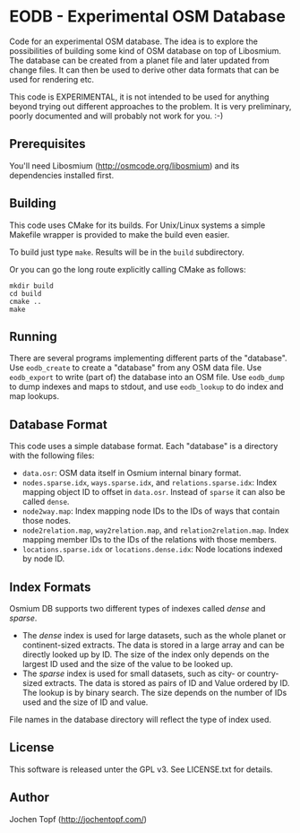 # EODB - Experimental OSM Database

Code for an experimental OSM database. The idea is to explore the possibilities
of building some kind of OSM database on top of Libosmium. The database can
be created from a planet file and later updated from change files. It can then
be used to derive other data formats that can be used for rendering etc.

This code is EXPERIMENTAL, it is not intended to be used for anything beyond
trying out different approaches to the problem. It is very preliminary, poorly
documented and will probably not work for you. :-)


## Prerequisites

You'll need Libosmium (http://osmcode.org/libosmium) and its dependencies
installed first.


## Building

This code uses CMake for its builds. For Unix/Linux systems a simple
Makefile wrapper is provided to make the build even easier.

To build just type `make`. Results will be in the `build` subdirectory.

Or you can go the long route explicitly calling CMake as follows:

    mkdir build
    cd build
    cmake ..
    make


## Running

There are several programs implementing different parts of the "database". Use
`eodb_create` to create a "database" from any OSM data file. Use `eodb_export`
to write (part of) the database into an OSM file. Use `eodb_dump` to dump
indexes and maps to stdout, and use `eodb_lookup` to do index and map lookups.


## Database Format

This code uses a simple database format. Each "database" is a directory with
the following files:

* `data.osr`: OSM data itself in Osmium internal binary format.
* `nodes.sparse.idx`, `ways.sparse.idx`, and `relations.sparse.idx`: Index
  mapping object ID to offset in `data.osr`. Instead of `sparse` it can
  also be called `dense`.
* `node2way.map`: Index mapping node IDs to the IDs of ways that contain those
  nodes.
* `node2relation.map`, `way2relation.map`, and `relation2relation.map`. Index
  mapping member IDs to the IDs of the relations with those members.
* `locations.sparse.idx` or `locations.dense.idx`: Node locations indexed
  by node ID.


## Index Formats

Osmium DB supports two different types of indexes called *dense* and *sparse*.

* The *dense* index is used for large datasets, such as the whole planet or
  continent-sized extracts. The data is stored in a large array and can be
  directly looked up by ID. The size of the index only depends on the largest
  ID used and the size of the value to be looked up.
* The *sparse* index is used for small datasets, such as city- or country-sized
  extracts. The data is stored as pairs of ID and Value ordered by ID. The
  lookup is by binary search. The size depends on the number of IDs used
  and the size of ID and value.

File names in the database directory will reflect the type of index used.


## License

This software is released unter the GPL v3. See LICENSE.txt for details.


## Author

Jochen Topf (http://jochentopf.com/)


